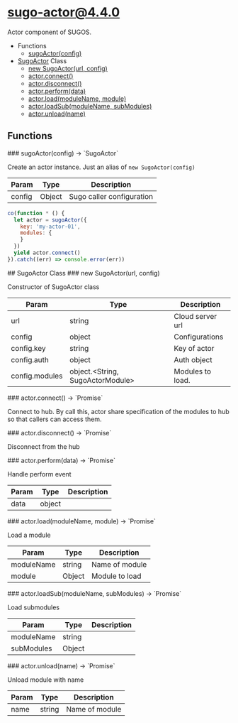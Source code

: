 # sugo-actor@4.4.0

Actor component of SUGOS.

+ Functions
  + [sugoActor(config)](#sugo-actor-function-sugo-actor)
+ [SugoActor](sugo-actor-classes) Class
  + [new SugoActor(url, config)](#sugo-actor-classes-sugo-actor-constructor)
  + [actor.connect()](#sugo-actor-classes-sugo-actor-connect)
  + [actor.disconnect()](#sugo-actor-classes-sugo-actor-disconnect)
  + [actor.perform(data)](#sugo-actor-classes-sugo-actor-perform)
  + [actor.load(moduleName, module)](#sugo-actor-classes-sugo-actor-load)
  + [actor.loadSub(moduleName, subModules)](#sugo-actor-classes-sugo-actor-loadSub)
  + [actor.unload(name)](#sugo-actor-classes-sugo-actor-unload)

## Functions

<a name="sugo-actor-function-sugo-actor" />
### sugoActor(config) -> `SugoActor`

Create an actor instance. Just an alias of `new SugoActor(config)`

| Param | Type | Description |
| ----- | --- | -------- |
| config | Object | Sugo caller configuration |

```javascript
co(function * () {
  let actor = sugoActor({
    key: 'my-actor-01',
    modules: {
    }
  })
  yield actor.connect()
}).catch((err) => console.error(err))
```


<a name="sugo-actor-classes"/>
## SugoActor Class




<a name="sugo-actor-classes-sugo-actor-constructor" />
### new SugoActor(url, config)

Constructor of SugoActor class

| Param | Type | Description |
| ----- | --- | -------- |
| url | string | Cloud server url |
| config | object | Configurations |
| config.key | string | Key of actor |
| config.auth | object | Auth object |
| config.modules | object.&lt;String, SugoActorModule&gt; | Modules to load. |


<a name="sugo-actor-classes-sugo-actor-connect" />
### actor.connect() -> `Promise`

Connect to hub.
By call this, actor share specification of the modules to hub so that callers can access them.

<a name="sugo-actor-classes-sugo-actor-disconnect" />
### actor.disconnect() -> `Promise`

Disconnect from the hub

<a name="sugo-actor-classes-sugo-actor-perform" />
### actor.perform(data) -> `Promise`

Handle perform event

| Param | Type | Description |
| ----- | --- | -------- |
| data | object |  |


<a name="sugo-actor-classes-sugo-actor-load" />
### actor.load(moduleName, module) -> `Promise`

Load a module

| Param | Type | Description |
| ----- | --- | -------- |
| moduleName | string | Name of module |
| module | Object | Module to load |


<a name="sugo-actor-classes-sugo-actor-loadSub" />
### actor.loadSub(moduleName, subModules) -> `Promise`

Load submodules

| Param | Type | Description |
| ----- | --- | -------- |
| moduleName | string |  |
| subModules | Object |  |


<a name="sugo-actor-classes-sugo-actor-unload" />
### actor.unload(name) -> `Promise`

Unload module with name

| Param | Type | Description |
| ----- | --- | -------- |
| name | string | Name of module |




